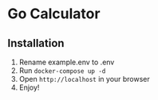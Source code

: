 # Go Calculator

## Installation

1. Rename example.env to .env
2. Run `docker-compose up -d`
3. Open `http://localhost` in your browser
4. Enjoy!